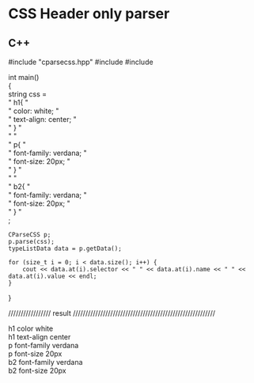 # CSS Header only parser
## C++

#include "cparsecss.hpp" 
#include <cstring> 
#include <iostream> 

int main()  
{  
    string css =  
        " h1{ "   
        " color: white; "   
        " text-align: center; "  
        " } "  
        " "  
        " p{ "   
        " font-family: verdana; "     
        " font-size: 20px; "     
        " } "  
        " "  
        " b2{ "  
        " font-family: verdana; "  
        " font-size: 20px; "  
        " } "  
        ;  
    
    CParseCSS p;  
    p.parse(css);  
    typeListData data = p.getData();  
      
    for (size_t i = 0; i < data.size(); i++) {  
        cout << data.at(i).selector << " " << data.at(i).name << " " << data.at(i).value << endl;  
    }  
}  


/////////////////  result /////////////////////////////////////////////////////////
                                                                                                
 h1  color           white  
 h1  text-align      center  
 p   font-family     verdana  
 p   font-size       20px  
 b2  font-family     verdana  
 b2  font-size       20px                                                                                                  
                                                                                                
